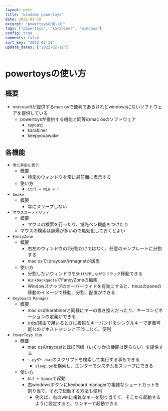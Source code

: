 ```yaml
---
layout: post
title: "windows powertoys"
date: 2022-02-10
excerpt: "powertoysの使い方"
tags: ["powertoys", "karabiner", "windows"]
config: true
comments: false
sort_key: "2022-02-11"
update_dates: ["2022-02-11"]
---
```


# powertoysの使い方

## 概要
 - microsoftが提供するmac osで便利であるけれどwindowsにないソフトウェアを提供している
   - powertoysが提供する機能と同等のmac osのソフトウェア
     - raycast
     - karabiner
     - keepyouawake

## 各機能
 - `常に手前に表示`
   - 概要
     - 特定のウィンドウを常に最前面に表示する
   - 使い方
     - `Ctrl + Win + T`
 - `Awake`
   - 概要
     - 常にスリープしない
 - `マウスユーティリティ`
   - 概要
     - マウスの検索を行ったり、蛍光ペン機能をつけたり
    - マウスの検索は誤爆が多いので無効化しておくとよい
 - `FancyZone`
   - 概要
     - 右左のウィンドウの2分割だけではなく、任意のテンプレートに分割する
     - mac osではraycastやmagnetが該当
   - 使い方
     - 分割したいウィンドウを`Shift押しながらドラッグ`移動できる
     - `Win+backquote`でFancyZoneの編集
     - Windowスナップのオーバーライドを有効にすると、tmuxのpaneの移動のイメージで移動、分割、配置ができる
 - `Keyboard Manager`
   - 概要
     - mac osのkarabinerと同様にキーの置き換えだったり、キーコンビネーションの定義ができる
     - [/rdp/](/rdp/)経由で用いるときに複雑なキーバンドをシングルキーで定義可能なのでホストマシンと干渉しなく、便利
 - `PowerToys Run`
   - 概要
     - mac osのraycastとほぼ同様（いくつかの機能は足らない）を提供する
     - `~.py`や`~.bat`のスクリプトを検索して実行する事もできる
       - `sleep.py`を検索し、エンターでシステムをスリープにできる
   - 使い方
     - `Alt + Space`で起動
     - 右windowsボタンにkeyboard managerで複雑なショートカットを割り当て、それで起動する方法も便利
       - 例えば、右のwinに複雑なキーを割り当てて、そこから起動するように設定すると、ワンキーで起動できる 
